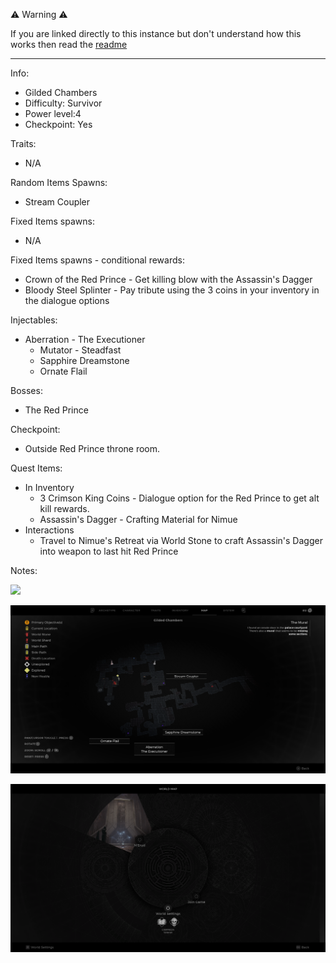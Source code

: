 ⚠️ Warning ⚠️

If you are linked directly to this instance but don't understand how this works then read the [readme](https://github.com/razeedazee/remnant2-instances/blob/main/README.md)

<hr>

Info:

- Gilded Chambers
- Difficulty: Survivor
- Power level:4
- Checkpoint: Yes

Traits:

- N/A

Random Items Spawns:

- Stream Coupler

Fixed Items spawns:

- N/A

Fixed Items spawns - conditional rewards:

- Crown of the Red Prince - Get killing blow with the Assassin's Dagger
- Bloody Steel Splinter - Pay tribute using the 3 coins in your inventory in the dialogue options

Injectables:

- Aberration - The Executioner
  - Mutator - Steadfast
  - Sapphire Dreamstone
  - Ornate Flail

Bosses:

- The Red Prince

Checkpoint:

- Outside Red Prince throne room.

Quest Items:

- In Inventory
  - 3 Crimson King Coins - Dialogue option for the Red Prince to get alt kill rewards.
  - Assassin's Dagger - Crafting Material for Nimue
- Interactions
  - Travel to Nimue's Retreat via World Stone to craft Assassin's Dagger into weapon to last hit Red Prince

Notes:

>

![](info/info.png)

![](info/mini-map.png)

![](info/travel-map.png)

